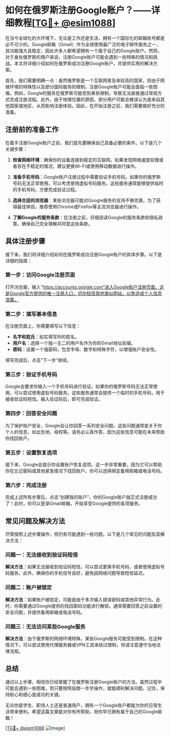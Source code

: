 # 如何在俄罗斯注册Google账户？——详细教程[[TG💪+ @esim1088](https://t.me/s/esim1088)]

在当今全球化的大环境下，无论是工作还是生活，拥有一个国际化的邮箱账号都是必不可少的。Google邮箱（Gmail）作为全球使用最广泛的电子邮件服务之一，其功能强大且稳定，因此许多人都希望拥有一个属于自己的Google账户。然而，对于身处俄罗斯的用户来说，注册Google账户可能会遇到一些特殊的情况和挑战。本文将详细介绍如何在俄罗斯成功注册Google账户，并提供实用的解决方案。

首先，我们需要明确一点：虽然俄罗斯是一个互联网普及率较高的国家，但由于网络环境的特殊性以及部分国际服务的限制，注册Google账户可能会面临一些困难。例如，Google的服务在俄罗斯可能受到某些限制，导致无法直接通过常规方式完成注册流程。此外，由于地理位置的原因，部分用户可能会被误认为是来自其他国家或地区，从而影响注册体验。因此，在开始注册之前，我们需要做好充分的准备。

## 注册前的准备工作

在着手注册Google账户之前，我们首先要确保自己具备必要的条件。以下是几个关键步骤：

1. **检查网络环境**：确保你的设备连接到稳定的互联网。如果发现网络速度较慢或者存在不稳定的情况，建议更换Wi-Fi或使用移动数据进行操作。
   
2. **准备手机号码**：Google账户注册过程中需要验证手机号码。如果你的俄罗斯号码无法正常使用，可以考虑使用虚拟号码服务。这些服务通常能够提供临时的手机号码，方便完成验证过程。

3. **选择合适的浏览器**：某些浏览器可能对Google服务的支持不够完善。为了获得最佳体验，推荐使用Chrome或Firefox等主流浏览器进行操作。

4. **了解Google的服务条款**：在注册之前，仔细阅读Google的服务条款和隐私政策，确保自己完全理解并同意这些条款。

## 具体注册步骤

接下来，我们将详细介绍如何在俄罗斯成功注册Google账户的具体步骤。以下是详细的指南：

### 第一步：访问Google注册页面

打开浏览器，输入“https://accounts.google.com”进入Google账户注册页面。这是Google官方提供的唯一注册入口，切勿轻信其他类似网站，以免造成个人信息泄露。

### 第二步：填写基本信息

在注册页面上，你需要填写以下信息：
- **名字和姓氏**：如实填写你的姓名。
- **用户名**：选择一个独一无二的用户名作为你的Gmail地址前缀。
- **密码**：设置一个强密码，包含字母、数字和特殊字符，以增强账户安全性。

填写完成后，点击“下一步”继续。

### 第三步：验证手机号码

Google会要求你输入一个手机号码进行验证。如果你的俄罗斯号码无法正常使用，可以尝试使用虚拟号码服务。这些服务通常会提供一个临时的手机号码，用于接收验证码短信。输入验证码后，即可完成验证。

### 第四步：回答安全问题

为了保护账户安全，Google会让你回答一系列安全问题。这些问题通常是关于你个人的信息，如出生地、母校等。请务必认真作答，因为这些信息可能在未来帮助你找回账户。

### 第五步：设置恢复选项

接下来，Google会提示你设置账户恢复选项。这一步非常重要，因为它可以帮助你在忘记密码或其他紧急情况下找回账户。你可以选择绑定备用邮箱或电话号码。

### 第六步：完成注册

完成上述所有步骤后，点击“创建我的账户”，你的Google账户就正式注册成功了！此时，你可以登录Gmail邮箱，开始享受Google提供的各项服务。

## 常见问题及解决方法

尽管按照上述步骤操作，但仍有可能遇到一些问题。以下是几个常见的问题及其解决方法：

### 问题一：无法接收到验证码短信

**解决方法**：如果无法接收到验证码短信，可以尝试更换手机号码，或者使用虚拟号码服务。此外，确保你的手机信号良好，避免因网络问题导致短信延迟。

### 问题二：账户被锁定

**解决方法**：如果账户被锁定，可能是由于多次输入错误密码或其他异常行为。此时，你需要通过Google提供的找回密码功能进行解锁。通常需要回答之前设置的安全问题，并提供备用邮箱或电话号码。

### 问题三：无法访问某些Google服务

**解决方法**：由于俄罗斯的网络环境特殊，某些Google服务可能受到限制。在这种情况下，可以尝试使用代理服务器或VPN工具来绕过限制，但请注意遵守当地法律法规。

## 总结

通过以上步骤，相信你已经掌握了在俄罗斯注册Google账户的方法。虽然过程中可能会遇到一些困难，但只要按照指南一步步操作，就能顺利解决问题。记住，保持耐心和细心是成功的关键。

无论你是学生、职场人士还是普通用户，拥有一个Google账户都能为你的日常生活带来便利。希望这篇文章能对你有所帮助，祝你早日拥有属于自己的Google邮箱！

[[TG💪+ @esim1088](https://t.me/s/esim1088) ![Image](https://i.postimg.cc/4NQfJmqS/Snipaste-2025-05-13-00-14-12.png)]